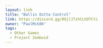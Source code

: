 ```yaml
---
layout: link
title: "Ballin Outta Control"
link: https://discord.gg/0OjlJ7zhCLhDTCti
owner: "PaulMck86"
tags: 
  - Other Games
  - Project Zomboid
---
```

